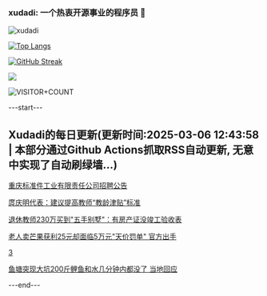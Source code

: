 ### xudadi: 一个热衷开源事业的程序员 👋

![xudadi](https://github-readme-stats-git-masterorgs-github-readme-stats-team.vercel.app/api?username=xudadi)

[![Top Langs](https://github-readme-stats.vercel.app/api/top-langs/?username=xudadi)](https://github.com/anuraghazra/github-readme-stats)

[![GitHub Streak](https://streak-stats.demolab.com?user=xudadi&locale=zh_Hans)](https://git.io/streak-stats)

![](https://raw.githubusercontent.com/xudadi/xudadi/main/assets/github-contribution-grid-snake.svg)

![VISITOR+COUNT](https://komarev.com/ghpvc/?username=xudadi&label=VISITOR+COUNT)


---start---

## Xudadi的每日更新(更新时间:2025-03-06 12:43:58 | 本部分通过Github Actions抓取RSS自动更新, 无意中实现了自动刷绿墙...)

[重庆标准件工业有限责任公司招聘公告](https://www.gongkaoleida.com/article/2310259)

[庹庆明代表：建议提高教师“教龄津贴”标准](https://m.163.com/news/article/JPTPVORH0514R9P4.html)

[退休教师230万买到"五手别墅"：有房产证没竣工验收表](https://m.163.com/news/article/JPTO0QB005561G0D.html)

[老人卖芒果获利25元却面临5万元"天价罚单" 官方出手](https://m.163.com/news/article/JPTEF6KI0514D3UH.html)

[3](https://m.163.com/touch/news/sub/domestic)

[鱼塘突现大坑200斤鲤鱼和水几分钟内都没了 当地回应](https://m.163.com/news/article/JPTVQ842051492T3.html)

---end---
